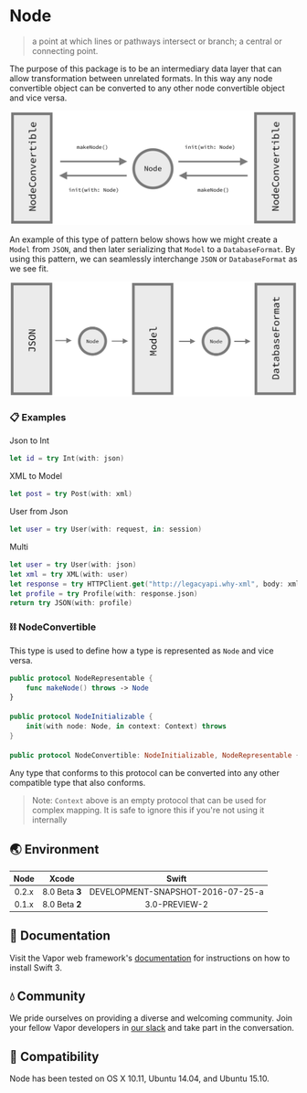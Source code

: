 # Node

> a point at which lines or pathways intersect or branch; a central or connecting point.

The purpose of this package is to be an intermediary data layer that can allow transformation between unrelated formats. In this way any node convertible object can be converted to any other node convertible object and vice versa.

![](/Resources/ConvertiblePNG.png)

An example of this type of pattern below shows how we might create a `Model` from `JSON`, and then later serializing that `Model` to a `DatabaseFormat`. By using this pattern, we can seamlessly interchange `JSON` or `DatabaseFormat` as we see fit.

![](/Resources/ConcreteExamplePNG.png)

### 📋 Examples

Json to Int

```Swift
let id = try Int(with: json)
```

XML to Model

```Swift
let post = try Post(with: xml)
```

User from Json

```Swift
let user = try User(with: request, in: session)
```

Multi

```Swift
let user = try User(with: json)
let xml = try XML(with: user)
let response = try HTTPClient.get("http://legacyapi.why-xml", body: xml.serialize())
let profile = try Profile(with: response.json)
return try JSON(with: profile)
```

### ⛓ NodeConvertible

This type is used to define how a type is represented as `Node` and vice versa.

```Swift
public protocol NodeRepresentable {
    func makeNode() throws -> Node
}

public protocol NodeInitializable {
    init(with node: Node, in context: Context) throws
}

public protocol NodeConvertible: NodeInitializable, NodeRepresentable {}
```

Any type that conforms to this protocol can be converted into any other compatible type that also conforms.

> Note: `Context` above is an empty protocol that can be used for complex mapping. It is safe to ignore this if you're not using it internally

## 🌏 Environment

|Node|Xcode|Swift|
|:-:|:-:|:-:|
|0.2.x|8.0 Beta **3**|DEVELOPMENT-SNAPSHOT-2016-07-25-a|
|0.1.x|8.0 Beta **2**|3.0-PREVIEW-2|

## 📖 Documentation

Visit the Vapor web framework's [documentation](http://docs.qutheory.io) for instructions on how to install Swift 3. 

## 💧 Community

We pride ourselves on providing a diverse and welcoming community. Join your fellow Vapor developers in [our slack](slack.qutheory.io) and take part in the conversation.

## 🔧 Compatibility

Node has been tested on OS X 10.11, Ubuntu 14.04, and Ubuntu 15.10.
